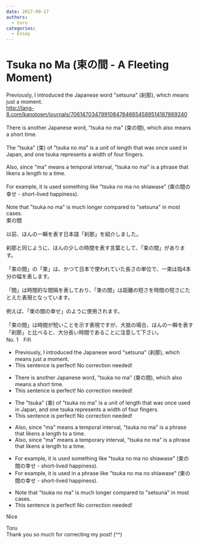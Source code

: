```yaml
---
date: 2017-09-17
authors:
  - toru
categories:
  - Essay
---
```


<h1 id="subject_show">Tsuka no Ma (束の間 - A Fleeting Moment)</h1>
<div class="date" hidden>Sep 17, 2017 13:36</div>
<div id="post"><div id="body_show_ori">
Previously, I introduced the Japanese word "setsuna" (刹那), which means just a moment.<br/><a href="http://lang-8.com/kanotown/journals/70614703479910847646654589514187869240" target="_blank">http://lang-8.com/kanotown/journals/70614703479910847646654589514187869240</a><br/><br/>There is another Japanese word, "tsuka no ma" (束の間), which also means a short time.<br/><br/>The "tsuka" (束) of "tsuka no ma" is a unit of length that was once used in Japan, and one tsuka represents a width of four fingers.<br/><br/>Also, since "ma" means a temporal interval, "tsuka no ma" is a phrase that likens a length to a time.<br/><br/>For example, it is used something like "tsuka no ma no shiawase" (束の間の幸せ - short-lived happiness).<br/><br/>Note that "tsuka no ma" is much longer compared to "setsuna" in most cases.
</div></div>

<!-- more -->

<div id="post_ja"><div id="body_show_mo">
束の間<br/><br/>以前、ほんの一瞬を表す日本語「刹那」を紹介しました。<br/><br/>刹那と同じように、ほんの少しの時間を表す言葉として、「束の間」があります。<br/><br/>「束の間」の「束」は、かつて日本で使われていた長さの単位で、一束は指4本分の幅を表します。<br/><br/>「間」は時間的な間隔を表しており、「束の間」は距離の短さを時間の短さにたとえた表現となっています。<br/><br/>例えば、「束の間の幸せ」のように使用されます。<br/><br/>「束の間」は時間が短いことを示す表現ですが、大抵の場合、ほんの一瞬を表す「刹那」と比べると、大分長い時間であることに注意して下さい。
</div></div>
<div id="block"><div class="first_name"> No. 1　<span class="just_name">Fifi</span></div><div id="block2">
<ul class="correction_field">
<li class="incorrect">Previously, I introduced the Japanese word "setsuna" (刹那), which means just a moment.</li>
<li class="corrected perfect">This sentence is perfect! No correction needed!</li>
</ul>
<ul class="correction_field">
<li class="incorrect">There is another Japanese word, "tsuka no ma" (束の間), which also means a short time.</li>
<li class="corrected perfect">This sentence is perfect! No correction needed!</li>
</ul>
<ul class="correction_field">
<li class="incorrect">The "tsuka" (束) of "tsuka no ma" is a unit of length that was once used in Japan, and one tsuka represents a width of four fingers.</li>
<li class="corrected perfect">This sentence is perfect! No correction needed!</li>
</ul>
<ul class="correction_field">
<li class="incorrect">Also, since "ma" means a temporal interval, "tsuka no ma" is a phrase that likens a length to a time.</li>
<li class="corrected correct">
Also, since "ma" means a <span class="f_blue">temporary</span> interval, "tsuka no ma" is a phrase that likens a length to a time.
</li>
</ul>
<ul class="correction_field">
<li class="incorrect">For example, it is used something like "tsuka no ma no shiawase" (束の間の幸せ - short-lived happiness).</li>
<li class="corrected correct">
For example, it is used<span class="f_blue"> in a phrase</span> like "tsuka no ma no shiawase" (束の間の幸せ - short-lived happiness).
</li>
</ul>
<ul class="correction_field">
<li class="incorrect">Note that "tsuka no ma" is much longer compared to "setsuna" in most cases.</li>
<li class="corrected perfect">This sentence is perfect! No correction needed!</li>
</ul>
<p class="comment_small">
 Nice
</p>

</div><div class="name"><span class="just_name">Toru</span><br>
Thank you so much for correcting my post! (^^)
</div>
</div>
